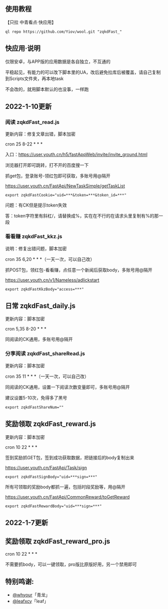 ## 使用教程

【只拉 中青看点·快应用】

    ql repo https://github.com/Yiov/wool.git "zqkdFast_"



## 快应用·说明

仅限安卓，与APP版的应用数据是各自独立，不互通的

平稳起见，有能力的可以改下脚本里的UA，改后避免拉库后被覆盖，请自己复制到Scripts文件夹，再本地task

不会改的，就用脚本默认的也没事，一样跑




## 2022-1-10更新




### 阅读 zqkdFast_read.js

更新内容：修复文章出错，脚本加密

cron 25 8-22 * * * 

入口：https://user.youth.cn/h5/fastAppWeb/invite/invite_ground.html

浏览器打开即可跳转，打不开的百度搜一下


抓get包，登录账号-领红包即可获取，多账号用@隔开

https://user.youth.cn/FastApi/NewTaskSimple/getTaskList

    export zqkdFastCookie="uid=***&token=***&token_id=***"


问题：有CK但是提示token失效

答：token字符里有斜杠/，请替换成%，实在在不行的在请求头里复制有%的那一段







### 看看赚 zqkdFast_kkz.js

说明：修复出错问题，脚本加密

cron 35 6,20 * * *（一天一次，可以自己改）

抓POST包，领红包-看看赚，点任意一个新闻后获取body，多账号用@隔开

https://user.youth.cn/v1/Nameless/adlickstart

    export zqkdFastKkzBody="access=***"



## 日常 zqkdFast_daily.js

更新内容：脚本加密

cron 5,35 8-20 * * *

同阅读的CK通用，多账号用@隔开




### 分享阅读 zqkdFast_shareRead.js

更新内容：脚本加密

cron 35 11 * * *（一天一次，可以自己改）

同阅读的CK通用，设置一下阅读次数变量即可，多账号用@隔开

建议设置5-10次，免得多了黑号

    export zqkdFastShareNum=""





## 奖励领取 zqkdFast_reward.js

更新内容：脚本加密

cron 10 22 * * *

签到奖励抓GET包，签到成功获取数据，把链接后的body复制出来

https://user.youth.cn/FastApi/Task/sign

    export zqkdFastSignBody="uid=***sign=***"

所有可领取的奖励body都抓一遍，包括时段奖励等，用@隔开

https://user.youth.cn/FastApi/CommonReward/toGetReward

    export zqkdFastRewardBody="uid=***sign=***"







## 2022-1-7更新


## 奖励领取 zqkdFast_reward_pro.js

cron 10 22 * * *

不需要抓body，可以一键领取，pro版比原版好用，另一个禁用即可















## 特别鸣谢:

* [@whyour](https://github.com/whyour/qinglong)「青龙」
* [@leafxcy](https://github.com/leafxcy/JavaScript)「leaf」
